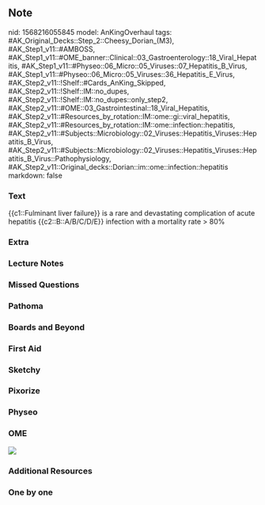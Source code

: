 ## Note
nid: 1568216055845
model: AnKingOverhaul
tags: #AK_Original_Decks::Step_2::Cheesy_Dorian_(M3), #AK_Step1_v11::#AMBOSS, #AK_Step1_v11::#OME_banner::Clinical::03_Gastroenterology::18_Viral_Hepatitis, #AK_Step1_v11::#Physeo::06_Micro::05_Viruses::07_Hepatitis_B_Virus, #AK_Step1_v11::#Physeo::06_Micro::05_Viruses::36_Hepatitis_E_Virus, #AK_Step2_v11::!Shelf::#Cards_AnKing_Skipped, #AK_Step2_v11::!Shelf::IM::no_dupes, #AK_Step2_v11::!Shelf::IM::no_dupes::only_step2, #AK_Step2_v11::#OME::03_Gastrointestinal::18_Viral_Hepatitis, #AK_Step2_v11::#Resources_by_rotation::IM::ome::gi::viral_hepatitis, #AK_Step2_v11::#Resources_by_rotation::IM::ome::infection::hepatitis, #AK_Step2_v11::#Subjects::Microbiology::02_Viruses::Hepatitis_Viruses::Hepatitis_B_Virus, #AK_Step2_v11::#Subjects::Microbiology::02_Viruses::Hepatitis_Viruses::Hepatitis_B_Virus::Pathophysiology, #AK_Step2_v11::Original_decks::Dorian::im::ome::infection::hepatitis
markdown: false

### Text
{{c1::Fulminant liver failure}} is a rare and devastating complication of acute hepatitis {{c2::B::A/B/C/D/E}} infection with a mortality rate > 80%

### Extra


### Lecture Notes


### Missed Questions


### Pathoma


### Boards and Beyond


### First Aid


### Sketchy


### Pixorize


### Physeo


### OME
<div class="ome-widget">
  <a href=
  "https://onlinemeded.org/spa/gastroenterology/viral-hepatitis/acquire?ref=anki">
  <img src="_OME_AnkiFlashcards_Lesson_3.png"></a>
</div>

### Additional Resources


### One by one

